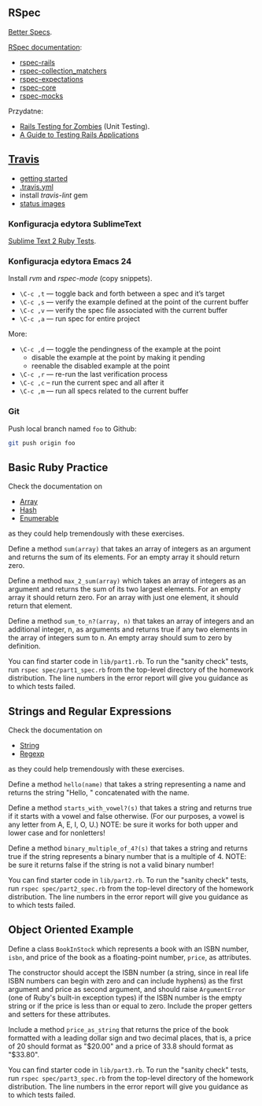 ## RSpec

[Better Specs](http://betterspecs.org/).

[RSpec documentation](http://rspec.info/):

* [rspec-rails](https://github.com/rspec/rspec-rails)
* [rspec-collection_matchers](https://github.com/rspec/rspec-collection_matchers)
* [rspec-expectations](https://github.com/rspec/rspec-expectations)
* [rspec-core](https://github.com/rspec/rspec-core)
* [rspec-mocks](https://github.com/rspec/rspec-mocks)

Przydatne:

* [Rails Testing for Zombies](https://www.codeschool.com/courses/rails-testing-for-zombies)
  (Unit Testing).
* [A Guide to Testing Rails Applications](http://edgeguides.rubyonrails.org/testing.html)


## [Travis](https://travis-ci.org/)

* [getting started](http://docs.travis-ci.com/)
* [.travis.yml](.travis.yml)
* install *travis-lint* gem
* [status images](http://docs.travis-ci.com/user/status-images/)


### Konfiguracja edytora SublimeText

[Sublime Text 2 Ruby Tests](https://github.com/maltize/sublime-text-2-ruby-tests#usage).


### Konfiguracja edytora Emacs 24

Install *rvm* and *rspec-mode* (copy snippets).

* `\C-c ,t` — toggle back and forth between a spec and it’s target
* `\C-c ,s` — verify the example defined at the point of the current buffer
* `\C-c ,v` — verify the spec file associated with the current buffer
* `\C-c ,a` — run spec for entire project

More:

* `\C-c ,d` — toggle the pendingness of the example at the point
  * disable the example at the point by making it pending
  * reenable the disabled example at the point
* `\C-c ,r` — re-run the last verification process
* `\C-c ,c` – run the current spec and all after it
* `\C-c ,m` — run all specs related to the current buffer


### Git

Push local branch named `foo` to Github:

```sh
git push origin foo
```


## Basic Ruby Practice

Check the documentation on

* [Array](http://www.ruby-doc.org/core-2.1.1/Array.html)
* [Hash](http://www.ruby-doc.org/core-2.1.1/Hash.html)
* [Enumerable](http://www.ruby-doc.org/core-2.1.1/Enumerable.html)

as they could help tremendously with these exercises.

Define a method `sum(array)` that takes an array of integers as an
argument and returns the sum of its elements. For an empty array it
should return zero.

Define a method `max_2_sum(array)` which takes an array of integers as
an argument and returns the sum of its two largest elements. For an
empty array it should return zero. For an array with just one element,
it should return that element.

Define a method `sum_to_n?(array, n)` that takes an array of integers and
an additional integer, n, as arguments and returns true if any two
elements in the array of integers sum to n. An empty array should sum
to zero by definition.

You can find starter code in `lib/part1.rb`. To run the "sanity
check" tests, run `rspec spec/part1_spec.rb` from the top-level
directory of the homework distribution. The line numbers in the error
report will give you guidance as to which tests failed.


## Strings and Regular Expressions

Check the documentation on

* [String](http://www.ruby-doc.org/core-2.1.1/String.html)
* [Regexp](http://www.ruby-doc.org/core-2.1.1/Regexp.html)

as they could help tremendously with these exercises.

Define a method `hello(name)` that takes a string representing a name
and returns the string "Hello, " concatenated with the name.

Define a method `starts_with_vowel?(s)` that takes a string and
returns true if it starts with a vowel and false otherwise. (For
our purposes, a vowel is any letter from A, E, I, O, U.)
NOTE: be sure it works for both upper and lower case and for
nonletters!

Define a method `binary_multiple_of_4?(s)` that takes a string and
returns true if the string represents a binary number that is a
multiple of 4. NOTE: be sure it returns false if the string is not a
valid binary number!


You can find starter code in `lib/part2.rb`. To run the "sanity
check" tests, run `rspec spec/part2_spec.rb` from the top-level
directory of the homework distribution. The line numbers in the error
report will give you guidance as to which tests failed.


## Object Oriented Example

Define a class `BookInStock` which represents a book with an ISBN
number, `isbn`, and price of the book as a floating-point number,
`price`, as attributes.

The constructor should accept the ISBN number
(a string, since in real life ISBN numbers can begin with zero and can
include hyphens) as the first argument and price as second argument, and
should raise `ArgumentError` (one of Ruby's built-in exception types) if
the ISBN number is the empty string or if the price is less than or
equal to zero. Include the proper getters and setters for these
attributes.

Include a method `price_as_string` that returns the price of the book
formatted with a leading dollar sign and two decimal places, that is,
a price of 20 should format as "$20.00" and a price of 33.8 should
format as "$33.80".

You can find starter code in `lib/part3.rb`. To run the "sanity
check" tests, run `rspec spec/part3_spec.rb` from the top-level
directory of the homework distribution.  The line numbers in the error
report will give you guidance as to which tests failed.
